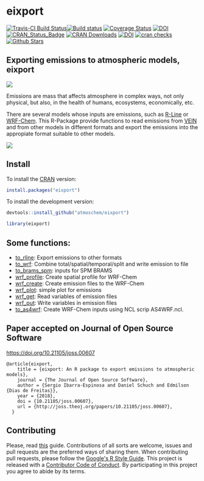 # eixport
[![Travis-CI Build Status](https://travis-ci.org/atmoschem/eixport.svg?branch=master)](https://travis-ci.org/atmoschem/eixport)[![Build status](https://ci.appveyor.com/api/projects/status/frk36kmayf8yff70?svg=true)](https://ci.appveyor.com/project/Schuch666/eixport)
[![Coverage Status](https://img.shields.io/codecov/c/github/atmoschem/eixport/master.svg)](https://codecov.io/github/atmoschem/eixport?branch=master)
[![DOI](https://zenodo.org/badge/106145968.svg)](https://zenodo.org/badge/latestdoi/106145968)
[![CRAN_Status_Badge](http://www.r-pkg.org/badges/version/eixport)](http://cran.r-project.org/web/packages/eixport) 
[![CRAN Downloads](http://cranlogs.r-pkg.org/badges/grand-total/eixport?color=orange)](http://cran.r-project.org/package=eixport)
[![DOI](http://joss.theoj.org/papers/10.21105/joss.00607/status.svg)](https://doi.org/10.21105/joss.00607)
[![cran checks](https://cranchecks.info/badges/worst/eixport)](https://cran.r-project.org/web/checks/check_results_eixport.html)
[![Github Stars](https://img.shields.io/github/stars/atmoschem/eixport.svg?style=social&label=Github)](https://github.com/atmoschem/eixport)



## Exporting emissions to atmospheric models, **eixport**

![](https://i.imgur.com/BcZ2tfW.png)

Emissions are mass that affects atmosphere in complex ways, not only physical, but also, in the health of humans, ecosystems, economically, etc.

There are several models whose inputs are emissions, such as [R-Line](https://www.cmascenter.org/r-line/) or [WRF-Chem](https://ruc.noaa.gov/wrf/wrf-chem/). 
This R-Package provide functions to read emissions from [VEIN](https://github.com/ibarraespinosa/vein) and from other models 
in different formats and export the emissions into the appropiate format suitable to other models.


![](https://raw.githubusercontent.com/atmoschem/eixport/master/lights_wrf.png)
## Install

To install the [CRAN](https://CRAN.R-project.org/package=eixport) version:

```r
install.packages("eixport")
```

To install the development version:

```r
devtools::install_github("atmoschem/eixport")
```

```r
library(eixport)
```

## Some functions:

- [to_rline](https://atmoschem.github.io/eixport/reference/to_rline.html): Export emissions to other formats
- [to_wrf](https://atmoschem.github.io/eixport/reference/to_wrf.html):	Combine total/spatial/temporal/split and write emission to file
- [to_brams_spm](https://atmoschem.github.io/eixport/reference/to_brams_spm.html):	inputs for SPM BRAMS
- [wrf_profile](https://atmoschem.github.io/eixport/reference/wrf_profile.html): Create spatial profile for WRF-Chem
- [wrf_create](https://atmoschem.github.io/eixport/reference/wrf_create.html):	Create emission files to the WRF-Chem
- [wrf_plot](https://atmoschem.github.io/eixport/reference/wrf_plot.html): simple plot for emissions
- [wrf_get](https://atmoschem.github.io/eixport/reference/wrf_get.html):	Read variables of emission files
- [wrf_put](https://atmoschem.github.io/eixport/reference/wrf_put.html):	Write variables in emission files
- [to_as4wrf](https://atmoschem.github.io/eixport/reference/to_as4wrf.html): Create WRF-Chem inputs using NCL scrip AS4WRF.ncl.

## Paper accepted on Journal of Open Source Software

https://doi.org/10.21105/joss.00607

```
@article{eixport,
    title = {eixport: An R package to export emissions to atmospheric models},
    journal = {The Journal of Open Source Software},
    author = {Sergio Ibarra-Espinosa and Daniel Schuch and Edmilson {Dias de Freitas}},
    year = {2018},
    doi = {10.21105/joss.00607},
    url = {http://joss.theoj.org/papers/10.21105/joss.00607},
  }
```


## Contributing

Please, read [this](https://github.com/atmoschem/eixport/blob/master/CONTRIBUTING.md) guide.
Contributions of all sorts are welcome, issues and pull requests are the preferred ways of sharing them.
When contributing pull requests, please follow the [Google's R Style Guide](https://google.github.io/styleguide/Rguide.xml).
This project is released with a [Contributor Code of Conduct](https://github.com/atmoschem/eixport/blob/master/CODE_OF_CONDUCT.md). By participating in this project you agree to abide by its terms.
